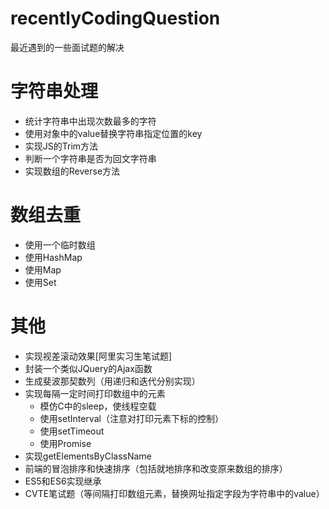 # recentlyCodingQuestion
最近遇到的一些面试题的解决
# 字符串处理
* 统计字符串中出现次数最多的字符
* 使用对象中的value替换字符串指定位置的key
* 实现JS的Trim方法
* 判断一个字符串是否为回文字符串
* 实现数组的Reverse方法
# 数组去重
* 使用一个临时数组
* 使用HashMap
* 使用Map
* 使用Set
# 其他
* 实现视差滚动效果[阿里实习生笔试题]
* 封装一个类似JQuery的Ajax函数
* 生成斐波那契数列（用递归和迭代分别实现）
* 实现每隔一定时间打印数组中的元素
  * 模仿C中的sleep，使线程空载
  * 使用setInterval（注意对打印元素下标的控制）
  * 使用setTimeout
  * 使用Promise
* 实现getElementsByClassName
* 前端的冒泡排序和快速排序（包括就地排序和改变原来数组的排序）
* ES5和ES6实现继承
* CVTE笔试题（等间隔打印数组元素，替换网址指定字段为字符串中的value）

